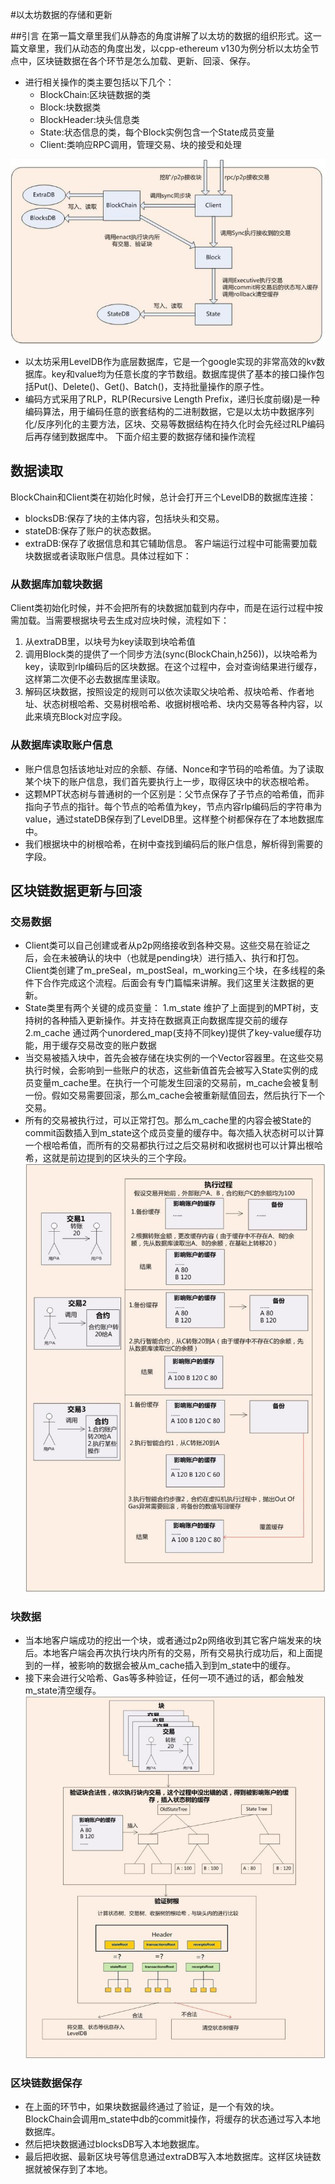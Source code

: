 #以太坊数据的存储和更新

##引言
在第一篇文章里我们从静态的角度讲解了以太坊的数据的组织形式。这一篇文章里，我们从动态的角度出发，以cpp-ethereum v130为例分析以太坊全节点中，区块链数据在各个环节是怎么加载、更新、回滚、保存。

- 进行相关操作的类主要包括以下几个：
    - BlockChain:区块链数据的类
    - Block:块数据类
    - BlockHeader:块头信息类
    - State:状态信息的类，每个Block实例包含一个State成员变量
    - Client:类响应RPC调用，管理交易、块的接受和处理

![](../pic/block_update.jpg)
- 以太坊采用LevelDB作为底层数据库，它是一个google实现的非常高效的kv数据库。key和value均为任意长度的字节数组。数据库提供了基本的接口操作包括Put()、Delete()、Get()、Batch()，支持批量操作的原子性。
- 编码方式采用了RLP，RLP(Recursive Length Prefix，递归长度前缀)是一种编码算法，用于编码任意的嵌套结构的二进制数据，它是以太坊中数据序列化/反序列化的主要方法，区块、交易等数据结构在持久化时会先经过RLP编码后再存储到数据库中。 下面介绍主要的数据存储和操作流程

## 数据读取
BlockChain和Client类在初始化时候，总计会打开三个LevelDB的数据库连接：
- blocksDB:保存了块的主体内容，包括块头和交易。
- stateDB:保存了账户的状态数据。
- extraDB:保存了收据信息和其它辅助信息。
客户端运行过程中可能需要加载块数据或者读取账户信息。具体过程如下：

### 从数据库加载块数据
Client类初始化时候，并不会把所有的块数据加载到内存中，而是在运行过程中按需加载。当需要根据块号去生成对应块时候，流程如下：
1. 从extraDB里，以块号为key读取到块哈希值
2. 调用Block类的提供了一个同步方法(sync(BlockChain,h256))，以块哈希为key，读取到rlp编码后的区块数据。在这个过程中，会对查询结果进行缓存，这样第二次便不必去数据库里读取。
3. 解码区块数据，按照设定的规则可以依次读取父块哈希、叔块哈希、作者地址、状态树根哈希、交易树根哈希、收据树根哈希、块内交易等各种内容，以此来填充Block对应字段。

### 从数据库读取账户信息
- 账户信息包括该地址对应的余额、存储、Nonce和字节码的哈希值。为了读取某个块下的账户信息，我们首先要执行上一步，取得区块中的状态根哈希。
- 这颗MPT状态树与普通树的一个区别是：父节点保存了子节点的哈希值，而非指向子节点的指针。每个节点的哈希值为key，节点内容rlp编码后的字符串为value，通过stateDB保存到了LevelDB里。这样整个树都保存在了本地数据库中。
- 我们根据块中的树根哈希，在树中查找到编码后的账户信息，解析得到需要的字段。

## 区块链数据更新与回滚

### 交易数据
- Client类可以自己创建或者从p2p网络接收到各种交易。这些交易在验证之后，会在未被确认的块中（也就是pending块）进行插入、执行和打包。Client类创建了m_preSeal，m_postSeal，m_working三个块，在多线程的条件下合作完成这个流程。后面会有专门篇幅来讲解。我们这里关注数据的更新。
- State类里有两个关键的成员变量： 1.m_state 维护了上面提到的MPT树，支持树的各种插入更新操作。并支持在数据真正向数据库提交前的缓存 2.m_cache 通过两个unordered_map(支持不同key)提供了key-value缓存功能，用于缓存交易改变的账户数据
- 当交易被插入块中，首先会被存储在块实例的一个Vector容器里。在这些交易执行时候，会影响到一些账户的状态，这些新值首先会被写入State实例的成员变量m_cache里。在执行一个可能发生回滚的交易前，m_cache会被复制一份。假如交易需要回滚，那么m_cache会被重新赋值回去，然后执行下一个交易。
- 所有的交易被执行过，可以正常打包。那么m_cache里的内容会被State的commit函数插入到m_state这个成员变量的缓存中。每次插入状态树可以计算一个根哈希值，而所有的交易都执行过之后交易树和收据树也可以计算出根哈希，这就是前边提到的区块头的三个字段。
![](../pic/block_trading.jpg)

### 块数据
- 当本地客户端成功的挖出一个块，或者通过p2p网络收到其它客户端发来的块后。本地客户端会再次执行块内所有的交易，所有交易执行成功后，和上面提到的一样，被影响的数据会被从m_cache插入到到m_state中的缓存。
- 接下来会进行父哈希、Gas等多种验证，任何一项不通过的话，都会触发m_state清空缓存。
![](../pic/block_data.jpg)

### 区块链数据保存
- 在上面的环节中，如果块数据最终通过了验证，是一个有效的块。BlockChain会调用m_state中db的commit操作，将缓存的状态通过写入本地数据库。
- 然后把块数据通过blocksDB写入本地数据库。
- 最后把收据、最新区块号等信息通过extraDB写入本地数据库。这样区块链数据就被保存到了本地。
